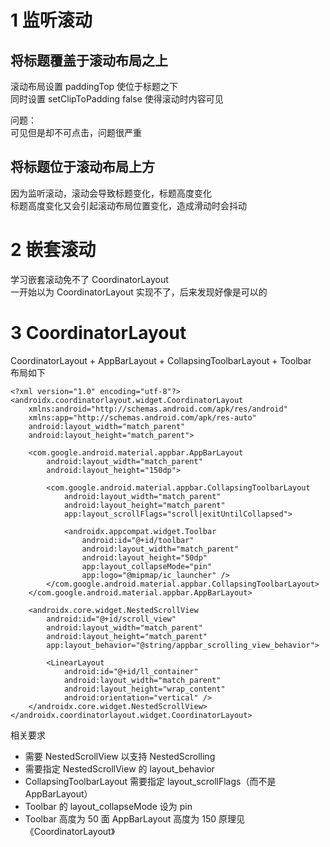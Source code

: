 # 1 监听滚动
## 将标题覆盖于滚动布局之上
滚动布局设置 paddingTop 使位于标题之下  
同时设置 setClipToPadding false 使得滚动时内容可见

问题：  
可见但是却不可点击，问题很严重

## 将标题位于滚动布局上方
因为监听滚动，滚动会导致标题变化，标题高度变化  
标题高度变化又会引起滚动布局位置变化，造成滑动时会抖动

# 2 嵌套滚动
学习嵌套滚动免不了 CoordinatorLayout  
一开始以为 CoordinatorLayout 实现不了，后来发现好像是可以的

# 3 CoordinatorLayout
CoordinatorLayout + AppBarLayout + CollapsingToolbarLayout + Toolbar  
布局如下

    <?xml version="1.0" encoding="utf-8"?>
    <androidx.coordinatorlayout.widget.CoordinatorLayout
        xmlns:android="http://schemas.android.com/apk/res/android"
        xmlns:app="http://schemas.android.com/apk/res-auto"
        android:layout_width="match_parent"
        android:layout_height="match_parent">

        <com.google.android.material.appbar.AppBarLayout
            android:layout_width="match_parent"
            android:layout_height="150dp">

            <com.google.android.material.appbar.CollapsingToolbarLayout
                android:layout_width="match_parent"
                android:layout_height="match_parent"
                app:layout_scrollFlags="scroll|exitUntilCollapsed">

                <androidx.appcompat.widget.Toolbar
                    android:id="@+id/toolbar"
                    android:layout_width="match_parent"
                    android:layout_height="50dp"
                    app:layout_collapseMode="pin"
                    app:logo="@mipmap/ic_launcher" />
            </com.google.android.material.appbar.CollapsingToolbarLayout>
        </com.google.android.material.appbar.AppBarLayout>

        <androidx.core.widget.NestedScrollView
            android:id="@+id/scroll_view"
            android:layout_width="match_parent"
            android:layout_height="match_parent"
            app:layout_behavior="@string/appbar_scrolling_view_behavior">

            <LinearLayout
                android:id="@+id/ll_container"
                android:layout_width="match_parent"
                android:layout_height="wrap_content"
                android:orientation="vertical" />
        </androidx.core.widget.NestedScrollView>
    </androidx.coordinatorlayout.widget.CoordinatorLayout>
    
相关要求
* 需要 NestedScrollView 以支持 NestedScrolling
* 需要指定 NestedScrollView 的 layout_behavior
* CollapsingToolbarLayout 需要指定 layout_scrollFlags（而不是 AppBarLayout）
* Toolbar 的 layout_collapseMode 设为 pin
* Toolbar 高度为 50 面 AppBarLayout 高度为 150
原理见 《CoordinatorLayout》